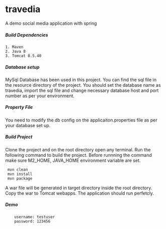 # travedia
A demo social media application with spring

##### Build Dependencies
    1. Maven
    2. Java 8
    3. Tomcat 8.5.40
    
##### Database setup

MySql Database has been used in this project. You can find the sql file in the resource
directory of the project. You should set the database name as travedia, import the sql file and
change necessary database host and port number as per your environment.

##### Property File
You need to modify the db config on the applicaiton.properties file as per
your database set up.


##### Build Project

Clone the project and on the root directory open any terminal.
Run the following command to build the project. Before runnning the 
command make sure M2_HOME, JAVA_HOME environment variable are set.

     mvn clean
     mvn install
     mvn package

A war file will be generated in target directory inside the root directory.
Copy the war to Tomcat webapps. The application should run perfetcly.

##### Demo 

        username: testuser
        password: 123456
